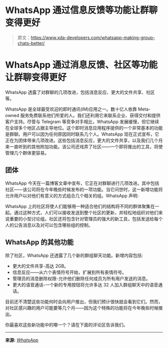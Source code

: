 # WhatsApp 通过信息反馈等功能让群聊变得更好

> 原文：<https://www.xda-developers.com/whatsapp-making-group-chats-better/>

# WhatsApp 通过消息反馈、社区等功能让群聊变得更好

WhatsApp 透露了对群聊的几项改进，包括消息反应、更大的文件共享、社区等。

WhatsApp 是全球最受欢迎的即时通讯(IM)应用之一。数十亿人依靠 Meta-owned 服务免费联系他们所爱的人。我们还利用它来联系企业、获得交付和提供客户支持。尽管与 Telegram 等竞争对手相比，WhatsApp 发展缓慢，但它继续在全球多个地区占据主导地位。这个即时消息应用程序提供的一个非常基本的功能是群聊。用户可以因为任何原因同时联系几个人。WhatsApp 现在正式宣布，它正在为团体带来几项改进。这些包括消息反应，更大的文件共享，以及我们几个月来一直听到的其他附加功能。该公司还戏弄了社区——一个即将推出的工具，将使管理几个群体更容易。

## 团体

WhatsApp 今天在一篇博客文章中宣布，它正在对群聊进行几项改进。其中包括社区——该公司将在今年晚些时候发布的一项功能。当它问世时，这一新增功能将允许用户以对他们有意义的方式组合几个相关的组。WhatsApp 声明:

WhatsApp 上的社区将使人们能够用一种适合他们的结构将不同的群体聚集在一起。通过这种方式，人们可以接收发送到整个社区的更新，并轻松地组织对他们来说重要的小型讨论组。社区还将包含针对管理员的强大的新工具，包括发送给每个人的公告消息以及对可以包含哪些组的控制。

## WhatsApp 的其他功能

除了社区，WhatsApp 还透露了几个新的群组聊天功能。新增内容包括:

*   更大的文件共享-高达 2GB。
*   信息反应——从六个表情符号开始，扩展到所有表情符号。
*   管理员的消息删除权限-允许他们删除任何成员为所有用户发送的消息。
*   更大的语音通话-一个新的专用按钮将允许多达 32 人加入群组聊天中的语音通话。

目前还不清楚这些功能何时会向用户推出，但我们预计很快就会看到它们。然而，对社区感兴趣的用户可能要等几个月——因为这个特殊的功能将在今年晚些时候推出。

你最喜欢这些新功能中的哪一个？请在下面的评论区告诉我们。

* * *

**来源:** [*WhatsApp*](https://blog.whatsapp.com/sharing-our-vision-for-communities-on-whatsapp)